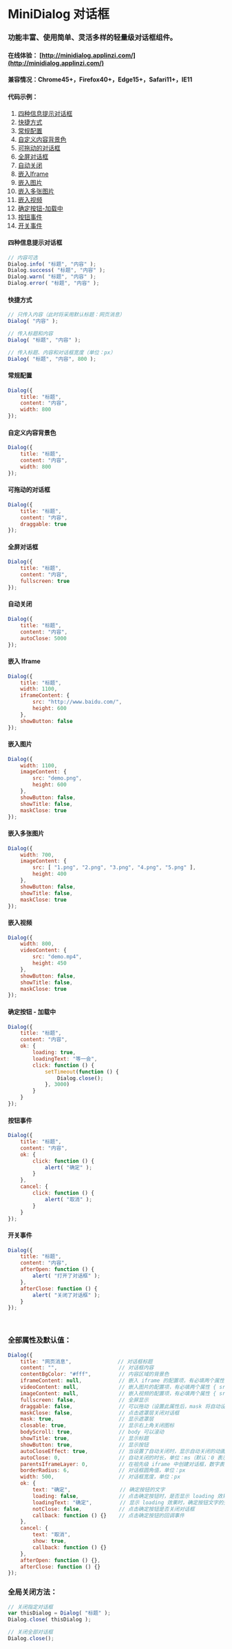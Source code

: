 # MiniDialog 对话框

### 功能丰富、使用简单、灵活多样的轻量级对话框组件。

#### 在线体验： [http://minidialog.applinzi.com/](http://minidialog.applinzi.com/)

#### 兼容情况：Chrome45+，Firefox40+，Edge15+，Safari11+，IE11

#### 代码示例：

1. [四种信息提示对话框](#四种信息提示对话框)
2. [快捷方式](#快捷方式)
3. [常规配置](#常规配置)
4. [自定义内容背景色](#自定义内容背景色)
5. [可拖动的对话框](#可拖动的对话框)
6. [全屏对话框](#全屏对话框)
7. [自动关闭](#自动关闭)
8. [嵌入Iframe](#嵌入Iframe)
9. [嵌入图片](#嵌入图片)
10. [嵌入多张图片](#嵌入多张图片)
11. [嵌入视频](#嵌入视频)
12. [确定按钮-加载中](#确定按钮-加载中)
13. [按钮事件](#按钮事件)
14. [开关事件](#开关事件)

#### 四种信息提示对话框

```js
// 内容可选
Dialog.info( "标题", "内容" );
Dialog.success( "标题", "内容" );
Dialog.warn( "标题", "内容" );
Dialog.error( "标题", "内容" );
```

#### 快捷方式
```js
// 只传入内容（此时将采用默认标题：网页消息）
Dialog( "内容" );

// 传入标题和内容
Dialog( "标题", "内容" );

// 传入标题、内容和对话框宽度（单位：px）
Dialog( "标题", "内容", 800 );
```

#### 常规配置
```js
Dialog({
    title: "标题",
    content: "内容",
    width: 800
});
```

#### 自定义内容背景色
```js
Dialog({
    title: "标题",
    content: "内容",
    width: 800
});
```

#### 可拖动的对话框
```js
Dialog({
    title: "标题",
    content: "内容",
    draggable: true
});
```

#### 全屏对话框
```js
Dialog({
    title: "标题",
    content: "内容",
    fullscreen: true
});
```

#### 自动关闭
```js
Dialog({
    title: "标题",
    content: "内容",
    autoClose: 5000
});
```

#### 嵌入 Iframe
```js
Dialog({
    title: "标题",
    width: 1100,
    iframeContent: {
        src: "http://www.baidu.com/",
        height: 600
    },
    showButton: false
});
```

#### 嵌入图片
```js
Dialog({
    width: 1100,
    imageContent: {
        src: "demo.png",
        height: 600
    },
    showButton: false,
    showTitle: false,
    maskClose: true
});
```

#### 嵌入多张图片
```js
Dialog({
    width: 700,
    imageContent: {
        src: [ "1.png", "2.png", "3.png", "4.png", "5.png" ],
        height: 400
    },
    showButton: false,
    showTitle: false,
    maskClose: true
});
```

#### 嵌入视频
```js
Dialog({
    width: 800,
    videoContent: {
        src: "demo.mp4",
        height: 450
    },
    showButton: false,
    showTitle: false,
    maskClose: true
});
```

#### 确定按钮 - 加载中
```js
Dialog({
    title: "标题",
    content: "内容",
    ok: {
        loading: true,
        loadingText: "等一会",
        click: function () {
            setTimeout(function () {
                Dialog.close();
            }, 3000)
        }
    }
});
```

#### 按钮事件
```js
Dialog({
    title: "标题",
    content: "内容",
    ok: {
        click: function () {
            alert( "确定" );
        }
    },
    cancel: {
        click: function () {
            alert( "取消" );
        }
    }
});
```

#### 开关事件
```js
Dialog({
    title: "标题",
    content: "内容",
    afterOpen: function () {
        alert( "打开了对话框" );
    },
    afterClose: function () {
        alert( "关闭了对话框" );
    }
});
```
<br>

### 全部属性及默认值：
```js
Dialog({
    title: "网页消息",               // 对话框标题
    content: "",                    // 对话框内容
    contentBgColor: "#fff",         // 内容区域的背景色
    iframeContent: null,            // 嵌入 iframe 的配置项，有必填两个属性 { src, height }
    videoContent: null,             // 嵌入图片的配置项，有必填两个属性 { src, height }
    imageContent: null,             // 嵌入视频的配置项，有必填两个属性 { src, height }，一个可选属性 { autoplay }
    fullscreen: false,              // 全屏显示
    draggable: false,               // 可以拖动（设置此属性后，mask 将自动设置为 false）
    maskClose: false,               // 点击遮罩层关闭对话框
    mask: true,                     // 显示遮罩层
    closable: true,                 // 显示右上角关闭图标
    bodyScroll: true,               // body 可以滚动
    showTitle: true,                // 显示标题
    showButton: true,               // 显示按钮
    autoCloseEffect: true,          // 当设置了自动关闭时，显示自动关闭的动画效果
    autoClose: 0,                   // 自动关闭的时长，单位：ms（默认：0 表示不开启自动关闭功能）
    parentsIframeLayer: 0,          // 在祖先级 iframe 中创建对话框，数字表示祖先 iframe 的级数
    borderRadius: 6,                // 对话框圆角值，单位：px
    width: 500,                     // 对话框宽度，单位：px
    ok: {
        text: "确定",                // 确定按钮的文字
        loading: false,             // 点击确定按钮时，是否显示 loading 效果（此时将不会执行关闭对话框的操作）
        loadingText: "确定",         // 显示 loading 效果时，确定按钮文字的变化
        notClose: false,            // 点击确定按钮是否关闭对话框
        callback: function () {}    // 点击确定按钮的回调事件
    },
    cancel: {
        text: "取消",
        show: true,
        callback: function () {}
    },
    afterOpen: function () {},
    afterClose: function () {}
});
```

### 全局关闭方法：
```js
// 关闭指定对话框
var thisDialog = Dialog( "标题" );
Dialog.close( thisDialog );

// 关闭全部对话框
Dialog.close();
```